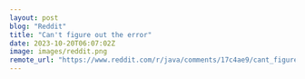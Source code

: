 ```yaml
---
layout: post
blog: "Reddit"
title: "Can't figure out the error"
date: 2023-10-20T06:07:02Z
image: images/reddit.png
remote_url: "https://www.reddit.com/r/java/comments/17c4ae9/cant_figure_out_the_error/"
---
```

